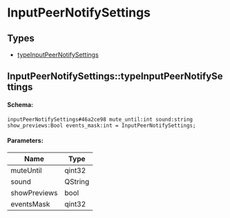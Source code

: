 # InputPeerNotifySettings

## Types

* [typeInputPeerNotifySettings](#inputpeernotifysettingstypeinputpeernotifysettings)

## InputPeerNotifySettings::typeInputPeerNotifySettings

#### Schema:

`inputPeerNotifySettings#46a2ce98 mute_until:int sound:string show_previews:Bool events_mask:int = InputPeerNotifySettings;`

#### Parameters:

|Name|Type|
|----|----|
|muteUntil|qint32|
|sound|QString|
|showPreviews|bool|
|eventsMask|qint32|


